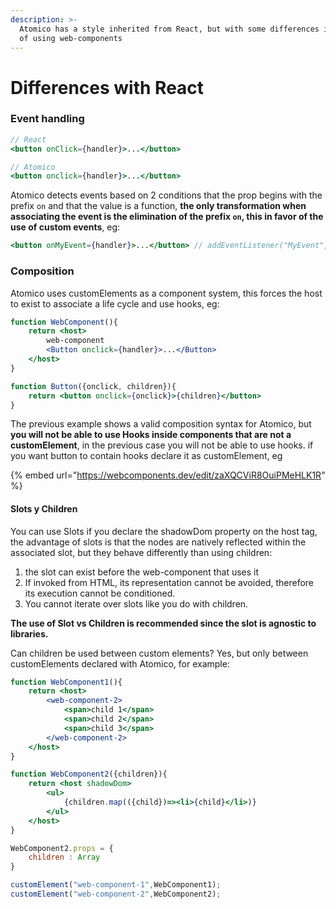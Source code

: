 ```yaml
---
description: >-
  Atomico has a style inherited from React, but with some differences in favor
  of using web-components
---
```


# Differences with React

### Event handling

```jsx
// React
<button onClick={handler}>...</button> 

// Atomico
<button onclick={handler}>...</button>
```

Atomico detects events based on 2 conditions that the prop begins with the prefix `on` and that the value is a function, **the only transformation when associating the event is the elimination of the prefix `on`, this in favor of the use of custom events**, eg:

```jsx
<button onMyEvent={handler}>...</button> // addEventListener("MyEvent",handler)
```

### Composition

Atomico uses customElements as a component system, this forces the host to exist to associate a life cycle and use hooks, eg:

```jsx
function WebComponent(){
    return <host>
        web-component
        <Button onclick={handler}>...</Button>
    </host>
}

function Button({onclick, children}){
    return <button onclick={onclick}>{children}</button>
}
```

The previous example shows a valid composition syntax for Atomico, but **you will not be able to use Hooks inside components that are not a customElement**, in the previous case  you will not be able to use hooks. if you want button to contain hooks declare it as customElement, eg

{% embed url="https://webcomponents.dev/edit/zaXQCViR8OuiPMeHLK1R" %}

#### Slots y Children 

You can use Slots if you declare the shadowDom property on the host tag, the advantage of slots is that the nodes are natively reflected within the associated slot, but they behave differently than using children:

1. the slot can exist before the web-component that uses it
2. If invoked from HTML, its representation cannot be avoided, therefore its execution cannot be conditioned.
3. You cannot iterate over slots like you do with children.

**The use of Slot vs Children is recommended since the slot is agnostic to libraries.**

Can children be used between custom elements? Yes, but only between customElements declared with Atomico, for example:

```jsx
function WebComponent1(){
    return <host>
        <web-component-2>
            <span>child 1</span>
            <span>child 2</span>
            <span>child 3</span>
        </web-component-2>
    </host>
}

function WebComponent2({children}){
    return <host shadowDom>
        <ul>
            {children.map(({child})=><li>{child}</li>)}
        </ul>
    </host>
}

WebComponent2.props = {
    children : Array
}

customElement("web-component-1",WebComponent1);
customElement("web-component-2",WebComponent2);
```




